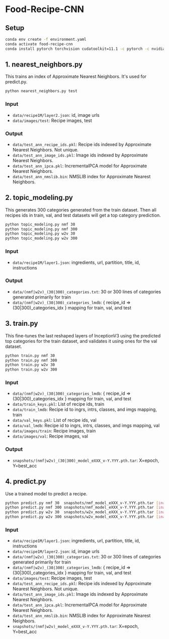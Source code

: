# Food-Recipe-CNN

## Setup
```bash
conda env create -f environment.yaml
conda activate food-recipe-cnn
conda install pytorch torchvision cudatoolkit=11.1 -c pytorch -c nvidia
```

## 1. nearest\_neighbors.py
This trains an index of Approximate Nearest Neighbors. It's used for predict.py.

```bash
python nearest_neighbors.py test
```

### Input
* `data/recipe1M/layer2.json`: id, image urls
* `data/images/test`: Recipe images, test

### Output
* `data/test_ann_recipe_ids.pkl`: Recipe ids indexed by Approximate Nearest Neighbors. Not unique.
* `data/test_ann_image_ids.pkl`: Image ids indexed by Approximate Nearest Neighbors.
* `data/test_ann_ipca.pkl`: IncrementalPCA model for Approximate Nearest Neighbors.
* `data/test_ann_nmslib.bin`: NMSLIB index for Approximate Nearest Neighbors.

## 2. topic\_modeling.py
This generates 300 categories generated from the train dataset.
Then all recipes ids in train, val, and test datasets will get a top category prediction.

```bash
python topic_modeling.py nmf 30
python topic_modeling.py nmf 300
python topic_modeling.py w2v 30
python topic_modeling.py w2v 300
```

### Input
* `data/recipe1M/layer1.json`: ingredients, url, partition, title, id, instructions

### Output
* `data/(nmf|w2v)_(30|300)_categories.txt`: 30 or 300 lines of categories generated primarily for train
* `data/(nmf|w2v)_(30|300)_categories_lmdb`: { recipe\_id => (30|300)\_categories\_idx } mapping for train, val, and test

## 3. train.py
This fine-tunes the last reshaped layers of InceptionV3 using the predicted top categories for the train dataset,
and validates it using ones for the val dataset.

```bash
python train.py nmf 30
python train.py nmf 300
python train.py w2v 30
python train.py w2v 300
```

### Input
* `data/(nmf|w2v)_(30|300)_categories_lmdb`: { recipe\_id => (30|300)\_categories\_idx } mapping for train, val, and test
* `data/train_keys.pkl`: List of recipe ids, train
* `data/train_lmdb`: Recipe id to ingrs, intrs, classes, and imgs mapping, train
* `data/val_keys.pkl`: List of recipe ids, val
* `data/val_lmdb`: Recipe id to ingrs, intrs, classes, and imgs mapping, val
* `data/images/train`: Recipe images, train
* `data/images/val`: Recipe images, val

### Output
* `snapshots/(nmf|w2v)_(30|300)_model_eXXX_v-Y.YYY.pth.tar`: X=epoch, Y=best\_acc

## 4. predict.py
Use a trained model to predict a recipe.

```bash
python predict.py nmf 30  snapshots/nmf_model_eXXX_v-Y.YYY.pth.tar [image].jpg
python predict.py nmf 300 snapshots/nmf_model_eXXX_v-Y.YYY.pth.tar [image].jpg
python predict.py w2v 30  snapshots/w2v_model_eXXX_v-Y.YYY.pth.tar [image].jpg
python predict.py w2v 300 snapshots/w2v_model_eXXX_v-Y.YYY.pth.tar [image].jpg
```

### Input
* `data/recipe1M/layer1.json`: ingredients, url, partition, title, id, instructions
* `data/recipe1M/layer2.json`: id, image urls
* `data/(nmf|w2v)_(30|300)_categories.txt`: 30 or 300 lines of categories generated primarily for train
* `data/(nmf|w2v)_(30|300)_categories_lmdb`: { recipe\_id => (30|300)\_categories\_idx } mapping for train, val, and test
* `data/images/test`: Recipe images, test
* `data/test_ann_recipe_ids.pkl`: Recipe ids indexed by Approximate Nearest Neighbors. Not unique.
* `data/test_ann_image_ids.pkl`: Image ids indexed by Approximate Nearest Neighbors.
* `data/test_ann_ipca.pkl`: IncrementalPCA model for Approximate Nearest Neighbors.
* `data/test_ann_nmslib.bin`: NMSLIB index for Approximate Nearest Neighbors.
* `snapshots/(nmf|w2v)_model_eXXX_v-Y.YYY.pth.tar`: X=epoch, Y=best\_acc
